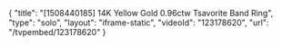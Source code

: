 {
    "title": "[1508440185] 14K Yellow Gold 0.96ctw Tsavorite Band Ring",
    "type": "solo",
    "layout": "iframe-static",
    "videoId": "123178620",
    "url": "\/tvpembed\/123178620"
}